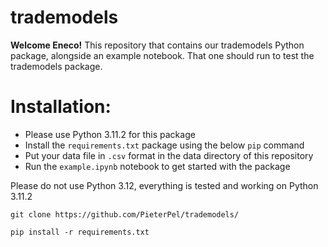 # trademodels

**Welcome Eneco!**
This repository that contains our trademodels Python package, alongside an example notebook. That one should run to test the trademodels package.

# Installation:

* Please use Python 3.11.2 for this package
* Install the `requirements.txt` package using the below `pip` command
* Put your data file in `.csv` format in the data directory of this repository
* Run the `example.ipynb` notebook to get started with the package

Please do not use Python 3.12, everything is tested and working on Python 3.11.2

```
git clone https://github.com/PieterPel/trademodels/

pip install -r requirements.txt
```
